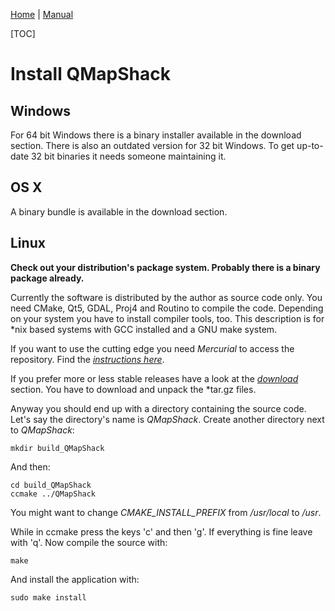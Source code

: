 [Home](Home) | [Manual](DocMain)

[TOC]

# Install QMapShack

## Windows

For 64 bit Windows there is a binary installer available in the download section. There is also an outdated version for 32 bit Windows. To get up-to-date 32 bit binaries it needs someone maintaining it.

## OS X

A binary bundle is available in the download section.

## Linux

**Check out your distribution's package system. Probably there is a binary package already.**

Currently the software is distributed by the author as source code only. You need CMake, Qt5, GDAL, Proj4 and Routino to compile the code. Depending on your system you have to install compiler tools, too. This description is for \*nix based systems with GCC installed and a GNU make system.

If you want to use the cutting edge you need _Mercurial_ to access the repository. Find the [_instructions here_](https://bitbucket.org/maproom/qmapshack/overview).

If you prefer more or less stable releases have a look at the [_download_](https://bitbucket.org/maproom/qmapshack/downloads) section. You have to download and unpack the \*tar.gz files.

Anyway you should end up with a directory containing the source code. Let's say the directory's name is _QMapShack_. Create another directory next to _QMapShack_:

    mkdir build_QMapShack

And then:

    cd build_QMapShack
    ccmake ../QMapShack

You might want to change _CMAKE_INSTALL_PREFIX_ from _/usr/local_ to _/usr_. 

While in ccmake press the keys 'c' and then 'g'. If everything is fine leave with 'q'. Now compile the source with:

    make

And install the application with:

    sudo make install

